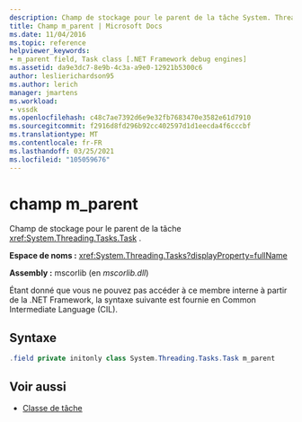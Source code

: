 ```yaml
---
description: Champ de stockage pour le parent de la tâche System. Threading. Tasks. Task.
title: Champ m_parent | Microsoft Docs
ms.date: 11/04/2016
ms.topic: reference
helpviewer_keywords:
- m_parent field, Task class [.NET Framework debug engines]
ms.assetid: da9e3dc7-8e9b-4c3a-a9e0-12921b5300c6
author: leslierichardson95
ms.author: lerich
manager: jmartens
ms.workload:
- vssdk
ms.openlocfilehash: c48c7ae7392d6e9e32fb7683470e3582e61d7910
ms.sourcegitcommit: f2916d8fd296b92cc402597d1d1eecda4f6cccbf
ms.translationtype: MT
ms.contentlocale: fr-FR
ms.lasthandoff: 03/25/2021
ms.locfileid: "105059676"
---
```

# <a name="m_parent-field"></a>champ m_parent

Champ de stockage pour le parent de la tâche <xref:System.Threading.Tasks.Task> .

**Espace de noms :** <xref:System.Threading.Tasks?displayProperty=fullName>

**Assembly :** mscorlib (en *mscorlib.dll*)

Étant donné que vous ne pouvez pas accéder à ce membre interne à partir de la .NET Framework, la syntaxe suivante est fournie en Common Intermediate Language (CIL).

## <a name="syntax"></a>Syntaxe

```csharp
.field private initonly class System.Threading.Tasks.Task m_parent
```

## <a name="see-also"></a>Voir aussi

- [Classe de tâche](../../extensibility/debugger/task-class-internal-members.md)
